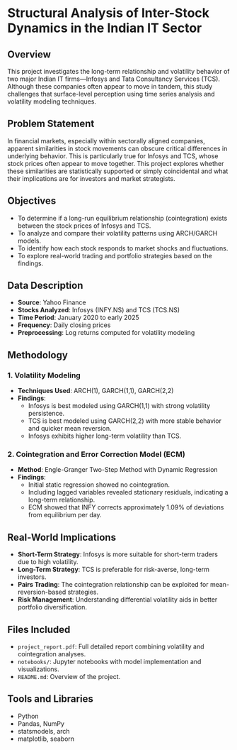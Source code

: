 # Structural Analysis of Inter-Stock Dynamics in the Indian IT Sector

## Overview

This project investigates the long-term relationship and volatility behavior of two major Indian IT firms—Infosys and Tata Consultancy Services (TCS). Although these companies often appear to move in tandem, this study challenges that surface-level perception using time series analysis and volatility modeling techniques.

## Problem Statement

In financial markets, especially within sectorally aligned companies, apparent similarities in stock movements can obscure critical differences in underlying behavior. This is particularly true for Infosys and TCS, whose stock prices often appear to move together. This project explores whether these similarities are statistically supported or simply coincidental and what their implications are for investors and market strategists.

## Objectives

- To determine if a long-run equilibrium relationship (cointegration) exists between the stock prices of Infosys and TCS.
- To analyze and compare their volatility patterns using ARCH/GARCH models.
- To identify how each stock responds to market shocks and fluctuations.
- To explore real-world trading and portfolio strategies based on the findings.

## Data Description

- **Source**: Yahoo Finance
- **Stocks Analyzed**: Infosys (INFY.NS) and TCS (TCS.NS)
- **Time Period**: January 2020 to early 2025
- **Frequency**: Daily closing prices
- **Preprocessing**: Log returns computed for volatility modeling

## Methodology

### 1. Volatility Modeling

- **Techniques Used**: ARCH(1), GARCH(1,1), GARCH(2,2)
- **Findings**:
  - Infosys is best modeled using GARCH(1,1) with strong volatility persistence.
  - TCS is best modeled using GARCH(2,2) with more stable behavior and quicker mean reversion.
  - Infosys exhibits higher long-term volatility than TCS.

### 2. Cointegration and Error Correction Model (ECM)

- **Method**: Engle-Granger Two-Step Method with Dynamic Regression
- **Findings**:
  - Initial static regression showed no cointegration.
  - Including lagged variables revealed stationary residuals, indicating a long-term relationship.
  - ECM showed that INFY corrects approximately 1.09% of deviations from equilibrium per day.

## Real-World Implications

- **Short-Term Strategy**: Infosys is more suitable for short-term traders due to high volatility.
- **Long-Term Strategy**: TCS is preferable for risk-averse, long-term investors.
- **Pairs Trading**: The cointegration relationship can be exploited for mean-reversion-based strategies.
- **Risk Management**: Understanding differential volatility aids in better portfolio diversification.

## Files Included

- `project_report.pdf`: Full detailed report combining volatility and cointegration analyses.
- `notebooks/`: Jupyter notebooks with model implementation and visualizations.
- `README.md`: Overview of the project.

## Tools and Libraries

- Python
- Pandas, NumPy
- statsmodels, arch
- matplotlib, seaborn

